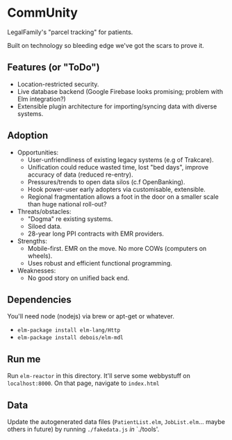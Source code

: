 # CommUnity

LegalFamily's "parcel tracking" for patients.

Built on technology so bleeding edge we've got the scars to prove it.

## Features (or "ToDo")

* Location-restricted security.
* Live database backend (Google Firebase looks promising; problem with Elm integration?)
* Extensible plugin architecture for importing/syncing data with diverse systems.

## Adoption

* Opportunities:
    * User-unfriendliness of existing legacy systems (e.g of Trakcare).
    * Unification could reduce wasted time, lost "bed days", improve accuracy of data (reduced re-entry).
    * Pressures/trends to open data silos (c.f OpenBanking).
    * Hook power-user early adopters via customisable, extensible.
    * Regional fragmentation allows a foot in the door on a smaller scale than huge national roll-out?
* Threats/obstacles:
    * "Dogma" re existing systems.
    * Siloed data.
    * 28-year long PPI contracts with EMR providers.
* Strengths:
    * Mobile-first.  EMR on the move.  No more COWs (computers on wheels).
    * Uses robust and efficient functional programming.
* Weaknesses:
    * No good story on unified back end.

## Dependencies

You'll need node (nodejs) via brew or apt-get or whatever.

* `elm-package install elm-lang/Http`
* `elm-package install debois/elm-mdl`

## Run me

Run `elm-reactor` in this directory.  It'll serve some webbystuff on `localhost:8000`.  On that page, navigate to `index.html`

## Data

Update the autogenerated data files (`PatientList.elm`, `JobList.elm`... maybe others in future) by running `./fakedata.js` *in* `./tools'.
